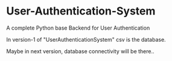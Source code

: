 # User-Authentication-System
A complete Python base Backend for User Authentication

In version-1 of "UserAuthenticationSystem"  csv is  the database.


Maybe in  next version, database connectivity will be there..
